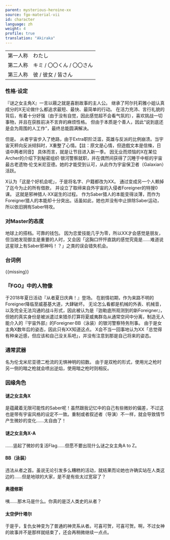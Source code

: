 ```yaml
---
parent: mysterious-heroine-xx
source: fgo-material-vii
id: character
language: zh
weight: 4
profile: true
translation: "Akiraka"
---
```


<table>
  <tr><td>第一人称</td><td>わたし</td></tr>
  <tr><td>第二人称</td><td>キミ / 〇〇くん / 〇〇さん</td></tr>
  <tr><td>第三人称</td><td>彼 / 彼女 / 皆さん</td></tr>
</table>

### 性格·设定

『谜之女主角X』一言以蔽之就是喜剧故事的主人公。
继承了阿尔托莉雅小姐认真成分的X无论做什么都追求最短、最快、最简单的行动。
在活力充沛、言行礼貌的背后，有着十分好强（由于没有自觉，因此感觉超不会看气氛的），喜欢挑战一切事物，并且在获胜前决不言弃的麻烦性格。
但由于本质是个善人，因此“说到底还是会为周围的人工作”，最终总能圆满解决。

但是。
从者宇宙步入了绝路，由于Extra职阶泛滥，英雄与反派的比例崩溃。当宇宙天秤向反派倾斜时，X重整了心情。【註：原文是心情，但遊戲文本是信條，日语中两者同音】
具体而言，就是让节目进入新一季。
因无业而烦恼的X在某位Archer的介绍下到秘密组织·银河警察就职，并在偶然间获得了沉睡于中枢的宇宙最古老遗物·伦戈米尼亚德。她的才能受到认可，从此作为宇宙保卫者（Galaxian）活跃。

X认为「这是个好机会呢」，于是将名字、户籍都改为XX。
通过变成另一个人赖掉了迄今为止的所有借款，
并设立了取缔来自外宇宙的入侵者Foreigner的特搜0课。
这就是邪神猎人·XX诞生的过程。
作为Saber猎人的本能变得淡薄，而作为Foreigner猎人的本能却十分突出。话虽如此，她也并没有中止排除Saber运动，所以依旧拥有Saber特攻。

### 对Master的态度

地球上的搭档。可靠的钱包。
因为恋爱技能几乎为零，所以XX才会感觉是朋友，但当她发现御主是重要的人时，又会因「这胸口怦怦直跳的感觉究竟是……难道说这星球上有Saber邪神吗！？」之类的误会错失机会。

### 台词例

{{missing}}

### 『FGO』中的人物像

于2018年夏日活动『从者夏日庆典！』登场。
在剧情初期，作为来路不明的Foreigner降临至威基基大道，大肆破坏。
无论怎么看都是机械的外表、机械音，以及完全无法沟通的战斗形式，因此被认为是『迦勒底所观测到的新Foreigner』，但她的真实身份是被派遣过来猎杀打算将夏威夷群岛从通常空间中分离，制造无人能介入的『宇宙外部』的Foreigner·BB（泳装）的银河警察特务刑事。
由于是女主角X数年后的姿态，因此只有XX知道这点。
X会不当一回事地认为XX「总觉得有种亲近感，但应该和自己没关系吧」，并没有注意到那是自己将来的姿态。

### 通常武器

名为伦戈米尼亚德二枪流的无惧神明的招数。
由于是双枪的形式，使用光之枪时另一侧的暗之枪就会喷出逆焰，使用暗之枪时则相反。

### 因缘角色

#### 谜之女主角X

是蕴藏着无限可能性的Saber呢！虽然跟我记忆中的自己有些微妙的偏差，不过这也是带有宇宙风格的设定不一致。重制或者叙述者（导演）不一样，就会导致情节产生微妙的变化……太自由了！

#### 谜之女主角X-A

……竖起了微妙的复活Flag……但愿不要出现什么谜之女主角A to Z。

#### BB（泳装）

违法从者之首。虽说无论引发多么糟糕的活动，就结果而论她也许确实站在人类这边的……但是地球的大家，是不是有些太过宽容了？

#### 奥德修斯

咦……那木马是什么。你真的是泛人类史的从者？

#### 太空伊什塔尔

于是乎，复仇女神变为了普通的神灵系从者。可喜可贺，可喜可贺。啊，不过女神的故事并不是那样就结束了，还会再稍微继续一点点。
